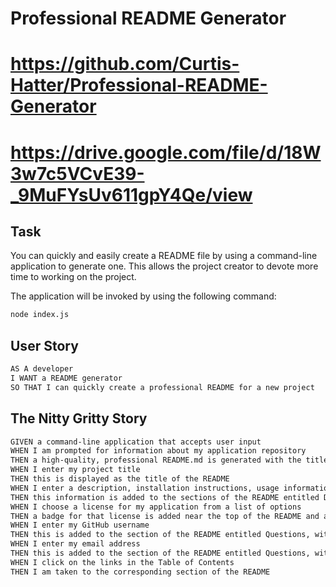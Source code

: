 # Professional README Generator

# https://github.com/Curtis-Hatter/Professional-README-Generator
# https://drive.google.com/file/d/18W3w7c5VCvE39-_9MuFYsUv611gpY4Qe/view

## Task

You can quickly and easily create a README file by using a command-line application to generate one. This allows the project creator to devote more time to working on the project.

The application will be invoked by using the following command:

```bash
node index.js
```

## User Story

```md
AS A developer
I WANT a README generator
SO THAT I can quickly create a professional README for a new project
```

## The Nitty Gritty Story

```md
GIVEN a command-line application that accepts user input
WHEN I am prompted for information about my application repository
THEN a high-quality, professional README.md is generated with the title of my project and sections entitled Description, Table of Contents, Installation, Usage, License, Contributing, Tests, and Questions
WHEN I enter my project title
THEN this is displayed as the title of the README
WHEN I enter a description, installation instructions, usage information, contribution guidelines, and test instructions
THEN this information is added to the sections of the README entitled Description, Installation, Usage, Contributing, and Tests
WHEN I choose a license for my application from a list of options
THEN a badge for that license is added near the top of the README and a notice is added to the section of the README entitled License that explains which license the application is covered under
WHEN I enter my GitHub username
THEN this is added to the section of the README entitled Questions, with a link to my GitHub profile
WHEN I enter my email address
THEN this is added to the section of the README entitled Questions, with instructions on how to reach me with additional questions
WHEN I click on the links in the Table of Contents
THEN I am taken to the corresponding section of the README
```
